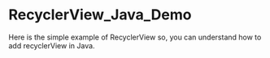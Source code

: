 # RecyclerView_Java_Demo
Here is the simple example of RecyclerView so, you can understand how to add recyclerView in Java.
